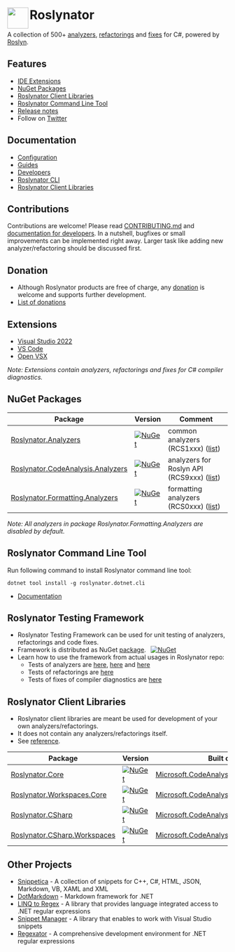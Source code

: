 # Roslynator <img align="left" width="48px" height="48px" src="http://pihrt.net/images/Roslynator.ico" />

A collection of 500+ [analyzers](https://josefpihrt.github.io/docs/roslynator/analyzers), [refactorings](https://josefpihrt.github.io/docs/roslynator/refactorings) and [fixes](https://josefpihrt.github.io/docs/roslynator/fixes) for C#, powered by [Roslyn](https://github.com/dotnet/roslyn).

## Features

* [IDE Extensions](#extensions)
* [NuGet Packages](#nuget-packages)
* [Roslynator Client Libraries](#roslynator-client-libraries)
* [Roslynator Command Line Tool](#roslynator-command-line-tool)
* [Release notes](https://github.com/JosefPihrt/Roslynator/blob/main/ChangeLog.md)
* Follow on [Twitter](https://twitter.com/roslynator)

## Documentation

* [Configuration](https://josefpihrt.github.io/docs/roslynator/configuration)
* [Guides](https://josefpihrt.github.io/docs/roslynator/guides)
* [Developers](https://josefpihrt.github.io/docs/roslynator/developers)
* [Roslynator CLI](https://josefpihrt.github.io/docs/roslynator/cli)
* [Roslynator Client Libraries](https://josefpihrt.github.io/docs/roslynator/ref)

## Contributions

Contributions are welcome!
Please read [CONTRIBUTING.md](CONTRIBUTING.MD) and [documentation for developers](https://josefpihrt.github.io/docs/roslynator/developers).
In a nutshell, bugfixes or small improvements can be implemented right away. Larger task like adding new analyzer/refactoring should be discussed first.

## Donation

* Although Roslynator products are free of charge, any [donation](https://www.paypal.com/cgi-bin/webscr?cmd=_s-xclick&hosted_button_id=BX85UA346VTN6) is welcome and supports further development.
* [List of donations](https://github.com/JosefPihrt/Roslynator/blob/main/Donations.md)

## Extensions

- [Visual Studio 2022](https://marketplace.visualstudio.com/items?itemName=josefpihrt.Roslynator2022)
- [VS Code](https://marketplace.visualstudio.com/items?itemName=josefpihrt-vscode.roslynator)
- [Open VSX](https://open-vsx.org/extension/josefpihrt-vscode/roslynator)

*Note: Extensions contain analyzers, refactorings and fixes for C# compiler diagnostics.*

## NuGet Packages

| Package | Version | Comment |
| --- | --- | --- |
| [Roslynator.Analyzers](https://www.nuget.org/packages/Roslynator.Analyzers) | [![NuGet](https://img.shields.io/nuget/v/Roslynator.Analyzers.svg)](https://www.nuget.org/packages/Roslynator.Analyzers) | common analyzers (RCS1xxx) ([list](http://pihrt.net/Roslynator/Analyzers?Query=RCS1)) |
| [Roslynator.CodeAnalysis.Analyzers](https://www.nuget.org/packages/Roslynator.CodeAnalysis.Analyzers) | [![NuGet](https://img.shields.io/nuget/v/Roslynator.CodeAnalysis.Analyzers.svg)](https://www.nuget.org/packages/Roslynator.CodeAnalysis.Analyzers) | analyzers for Roslyn API (RCS9xxx) ([list](http://pihrt.net/Roslynator/Analyzers?Query=RCS9)) |
| [Roslynator.Formatting.Analyzers](https://www.nuget.org/packages/Roslynator.Formatting.Analyzers) | [![NuGet](https://img.shields.io/nuget/v/Roslynator.Formatting.Analyzers.svg)](https://www.nuget.org/packages/Roslynator.Formatting.Analyzers) | formatting analyzers (RCS0xxx) ([list](http://pihrt.net/Roslynator/Analyzers?Query=RCS0)) |

*Note: All analyzers in package Roslynator.Formatting.Analyzers are disabled by default.*

## Roslynator Command Line Tool

Run following command to install Roslynator command line tool:
```
dotnet tool install -g roslynator.dotnet.cli
```

* [Documentation](https://josefpihrt.github.io/docs/cli)

## Roslynator Testing Framework

* Roslynator Testing Framework can be used for unit testing of analyzers, refactorings and code fixes.
* Framework is distributed as NuGet [package](https://www.nuget.org/packages/Roslynator.Testing.CSharp.Xunit). &ensp;[![NuGet](https://img.shields.io/nuget/v/Roslynator.Testing.CSharp.Xunit.svg)](https://www.nuget.org/packages/Roslynator.Testing.CSharp.Xunit)
* Learn how to use the framework from actual usages in Roslynator repo:
  * Tests of analyzers are [here](src/Tests/Analyzers.Tests), [here](src/Tests/CodeAnalysis.Analyzers.Tests) and [here](https://github.com/JosefPihrt/Roslynator/tree/main/src/Tests/Formatting.Analyzers.Tests)
  * Tests of refactorings are [here](https://github.com/JosefPihrt/Roslynator/tree/main/src/Tests/Refactorings.Tests)
  * Tests of fixes of compiler diagnostics are [here](https://github.com/JosefPihrt/Roslynator/tree/main/src/Tests/CodeFixes.Tests)

## Roslynator Client Libraries

* Roslynator client libraries are meant be used for development of your own analyzers/refactorings.
* It does not contain any analyzers/refactorings itself.
* See [reference](https://josefpihrt.github.io/docs/roslynator/ref).

| Package | Version | Built on top of |
| --- | --- | --- |
| [Roslynator.Core](https://www.nuget.org/packages/Roslynator.Core) | [![NuGet](https://img.shields.io/nuget/v/Roslynator.Core.svg)](https://www.nuget.org/packages/Roslynator.Core) | [Microsoft.CodeAnalysis.Common](https://www.nuget.org/packages/Microsoft.CodeAnalysis.Common) |
| [Roslynator.Workspaces.Core](https://www.nuget.org/packages/Roslynator.Workspaces.Core) | [![NuGet](https://img.shields.io/nuget/v/Roslynator.Workspaces.Core.svg)](https://www.nuget.org/packages/Roslynator.Workspaces.Core) | [Microsoft.CodeAnalysis.Workspaces.Common](https://www.nuget.org/packages/Microsoft.CodeAnalysis.Workspaces.Common) |
| [Roslynator.CSharp](https://www.nuget.org/packages/Roslynator.CSharp) | [![NuGet](https://img.shields.io/nuget/v/Roslynator.CSharp.svg)](https://www.nuget.org/packages/Roslynator.CSharp) | [Microsoft.CodeAnalysis.CSharp](https://www.nuget.org/packages/Microsoft.CodeAnalysis.CSharp) |
| [Roslynator.CSharp.Workspaces](https://www.nuget.org/packages/Roslynator.CSharp.Workspaces) | [![NuGet](https://img.shields.io/nuget/v/Roslynator.CSharp.Workspaces.svg)](https://www.nuget.org/packages/Roslynator.CSharp.Workspaces) | [Microsoft.CodeAnalysis.CSharp.Workspaces](https://www.nuget.org/packages/Microsoft.CodeAnalysis.CSharp.Workspaces) |

## Other Projects

* [Snippetica](https://github.com/JosefPihrt/Snippetica) - A collection of snippets for C++, C#, HTML, JSON, Markdown, VB, XAML and XML
* [DotMarkdown](https://github.com/JosefPihrt/DotMarkdown) - Markdown framework for .NET
* [LINQ to Regex](https://github.com/JosefPihrt/LinqToRegex) - A library that provides language integrated access to .NET regular expressions
* [Snippet Manager](https://github.com/JosefPihrt/SnippetManager) - A library that enables to work with Visual Studio snippets
* [Regexator](http://pihrt.net/Regexator) - A comprehensive development environment for .NET regular expressions
